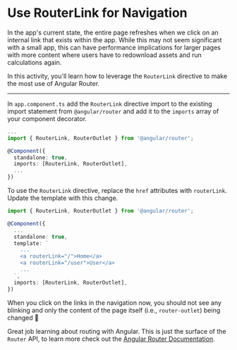 # Use RouterLink for Navigation

In the app's current state, the entire page refreshes when we click on an internal link that exists within the app. While this may not seem significant with a small app, this can have performance implications for larger pages with more content where users have to redownload assets and run calculations again.

In this activity, you'll learn how to leverage the `RouterLink` directive to make the most use of Angular Router.

<hr>

<docs-workflow>

<docs-step title="Import `RouterLink` directive">

In `app.component.ts` add the `RouterLink` directive import to the existing import statement from `@angular/router` and add it to the `imports` array of your component decorator.

```ts
...
import { RouterLink, RouterOutlet } from '@angular/router';

@Component({
  standalone: true,
  imports: [RouterLink, RouterOutlet],
  ...
})
```

</docs-step>

<docs-step title="Add a `routerLink` to template">

To use the `RouterLink` directive, replace the `href` attributes with `routerLink`. Update the template with this change.

```ts
import { RouterLink, RouterOutlet } from '@angular/router';

@Component({
  ...
  standalone: true,
  template: `
    ...
    <a routerLink="/">Home</a>
    <a routerLink="/user">User</a>
    ...
  `,
  imports: [RouterLink, RouterOutlet],
})
```

</docs-step>

</docs-workflow>

When you click on the links in the navigation now, you should not see any blinking and only the content of the page itself (i.e., `router-outlet`) being changed 🎉

Great job learning about routing with Angular. This is just the surface of the `Router` API, to learn more check out the [Angular Router Documentation](guide/routing).
